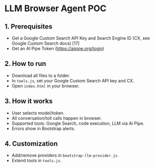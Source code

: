 # LLM Browser Agent POC

## 1. Prerequisites
- Get a Google Custom Search API Key and Search Engine ID (CX, see Google Custom Search docs) [17]
- Get an AI Pipe Token (https://aipipe.org/login)

## 2. How to run
- Download all files to a folder.
- In `tools.js`, set your Google Custom Search API key and CX.
- Open `index.html` in your browser.

## 3. How it works
- User selects model/token.
- All conversation/toll calls happen in browser.
- Supported tools: Google Search, code execution, LLM via AI Pipe.
- Errors show in Bootstrap alerts.

## 4. Customization
- Add/remove providers in `bootstrap-llm-provider.js`.
- Extend tools in `tools.js`.